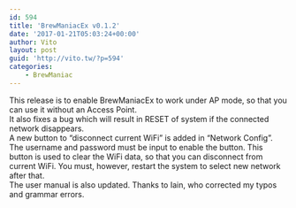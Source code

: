 ```yaml
---
id: 594
title: 'BrewManiacEx v0.1.2'
date: '2017-01-21T05:03:24+00:00'
author: Vito
layout: post
guid: 'http://vito.tw/?p=594'
categories:
    - BrewManiac
---
```


This release is to enable BrewManiacEx to work under AP mode, so that you can use it without an Access Point.  
It also fixes a bug which will result in RESET of system if the connected network disappears.  
A new button to “disconnect current WiFi” is added in “Network Config”. The username and password must be input to enable the button. This button is used to clear the WiFi data, so that you can disconnect from current WiFi. You must, however, restart the system to select new network after that.  
The user manual is also updated. Thanks to Iain, who corrected my typos and grammar errors.